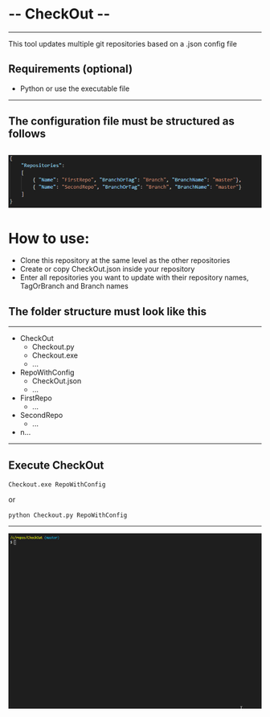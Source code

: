 # -- CheckOut -- 
------------------------------------------
This tool updates multiple git repositories based on a .json config file
## Requirements (optional)
+ Python or use the executable file
------------------------------------------
## The configuration file must be structured as follows
![not found](https://github.com/Soonkz/CheckOut/blob/master/github/config.PNG?raw=true)
------------------------------------------
# How to use:
+ Clone this repository at the same level as the other repositories
+ Create or copy CheckOut.json inside your repository
+ Enter all repositories you want to update with their repository names, TagOrBranch and Branch names

## The folder structure must look like this
------------------------------------------
- CheckOut
  - Checkout.py
  - Checkout.exe
  - ...
- RepoWithConfig
  - CheckOut.json
  - ...
- FirstRepo
  - ...
- SecondRepo
  - ...
- n...
------------------------------------------
## Execute CheckOut

```
Checkout.exe RepoWithConfig
```
or 
```
python Checkout.py RepoWithConfig
```
------------------------------------------
![not found](https://github.com/Soonkz/CheckOut/blob/master/github/execute.gif?raw=true)
